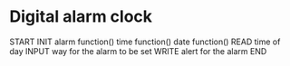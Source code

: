 # Digital alarm clock #

START
INIT 
alarm function()
time function()
date function()
READ time of day
INPUT way for the alarm to be set
WRITE alert for the alarm
END    